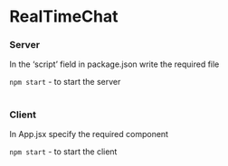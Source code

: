 # RealTimeChat

### Server

In the ‘script’ field in package.json write the required file

`npm start` - to start the server

#

### Client

In App.jsx specify the required component

`npm start` - to start the client
